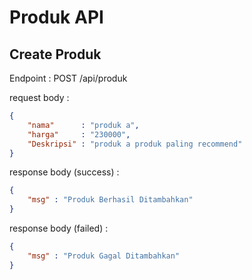 # Produk API

## Create Produk
Endpoint : POST /api/produk

request body : 
```json
{
    "nama"      : "produk a",
    "harga"     : "230000",
    "Deskripsi" : "produk a produk paling recommend"
}
```

response body (success) : 
```json
{
    "msg" : "Produk Berhasil Ditambahkan"
}
```

response body (failed) : 
```json
{
    "msg" : "Produk Gagal Ditambahkan"
}
```